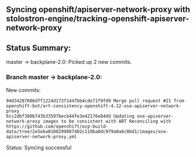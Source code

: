 ## Syncing openshift/apiserver-network-proxy with stolostron-engine/tracking-openshift-apiserver-network-proxy

## Status Summary:

master -> backplane-2.0: Picked up 2 new commits.  

### Branch master -> backplane-2.0:

New commits:

```
94d34287606dff1224d173f1447bb4cde71f9fd9 Merge pull request #21 from openshift-bot/art-consistency-openshift-4.12-ose-apiserver-network-proxy
6cc2dbf380b743b33597becb44fe3e42176e84dd Updating ose-apiserver-network-proxy images to be consistent with ART Reconciling with https://github.com/openshift/ocp-build-data/tree/2e5eba0108299087402c119ba0dc979a0a6c0bd1/images/ose-apiserver-network-proxy.yml
```

Status: Syncing successful
